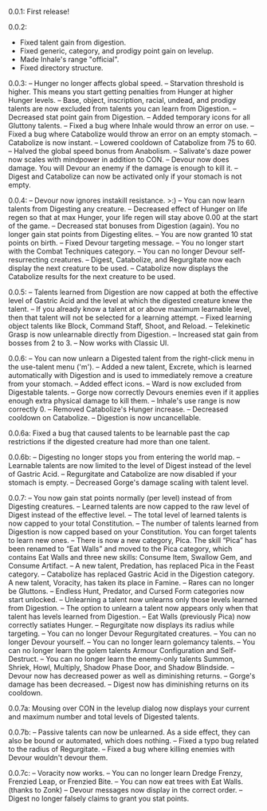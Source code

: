 0.0.1:
First release!

0.0.2:
- Fixed talent gain from digestion.
- Fixed generic, category, and prodigy point gain on levelup.
- Made Inhale's range "official".
- Fixed directory structure.

0.0.3:
– Hunger no longer affects global speed.
– Starvation threshold is higher. This means you start getting penalties from Hunger at higher Hunger levels.
– Base, object, inscription, racial, undead, and prodigy talents are now excluded from talents you can learn from Digestion.
– Decreased stat point gain from Digestion.
– Added temporary icons for all Gluttony talents.
– Fixed a bug where Inhale would throw an error on use.
– Fixed a bug where Catabolize would throw an error on an empty stomach.
– Catabolize is now instant.
– Lowered cooldown of Catabolize from 75 to 60.
– Halved the global speed bonus from Anabolism.
– Salivate's daze power now scales with mindpower in addition to CON.
– Devour now does damage. You will Devour an enemy if the damage is enough to kill it.
– Digest and Catabolize can now be activated only if your stomach is not empty.

0.0.4:
– Devour now ignores instakill resistance. >:)
– You can now learn talents from Digesting any creature.
– Decreased effect of Hunger on life regen so that at max Hunger, your life regen will stay above 0.00 at the start of the game.
– Decreased stat bonuses from Digestion (again). You no longer gain stat points from Digesting elites.
– You are now granted 10 stat points on birth.
– Fixed Devour targeting message.
– You no longer start with the Combat Techniques category.
– You can no longer Devour self-resurrecting creatures.
– Digest, Catabolize, and Regurgitate now each display the next creature to be used.
– Catabolize now displays the Catabolize results for the next creature to be used.

0.0.5:
– Talents learned from Digestion are now capped at both the effective level of Gastric Acid and the level at which the digested creature knew the talent.
– If you already know a talent at or above maximum learnable level, then that talent will not be selected for a learning attempt.
– Fixed learning object talents like Block, Command Staff, Shoot, and Reload.
– Telekinetic Grasp is now unlearnable directly from Digestion.
– Increased stat gain from bosses from 2 to 3.
– Now works with Classic UI.

0.0.6:
– You can now unlearn a Digested talent from the right-click menu in the use-talent menu ('m').
– Added a new talent, Excrete, which is learned automatically with Digestion and is used to immediately remove a creature from your stomach.
– Added effect icons.
– Ward is now excluded from Digestable talents.
– Gorge now correctly Devours enemies even if it applies enough extra physical damage to kill them.
– Inhale's use range is now correctly 0.
– Removed Catabolize's Hunger increase.
– Decreased cooldown on Catabolize.
– Digestion is now uncancellable.

0.0.6a:
Fixed a bug that caused talents to be learnable past the cap restrictions if the digested creature had more than one talent.

0.0.6b:
– Digesting no longer stops you from entering the world map.
– Learnable talents are now limited to the level of Digest instead of the level of Gastric Acid.
– Regurgitate and Catabolize are now disabled if your stomach is empty.
– Decreased Gorge's damage scaling with talent level.

0.0.7:
– You now gain stat points normally (per level) instead of from Digesting creatures.
– Learned talents are now capped to the raw level of Digest instead of the effective level.
– The total level of learned talents is now capped to your total Constitution.
– The number of talents learned from Digestion is now capped based on your Constitution. You can forget talents to learn new ones.
– There is now a new category, Pica. The skill “Pica” has been renamed to “Eat Walls” and moved to the Pica category, which contains Eat Walls and three new skills: Consume Item, Swallow Gem, and Consume Artifact.
– A new talent, Predation, has replaced Pica in the Feast category.
– Catabolize has replaced Gastric Acid in the Digestion category. A new talent, Voracity, has taken its place in Famine.
– Rares can no longer be Gluttons.
– Endless Hunt, Predator, and Cursed Form categories now start unlocked.
– Unlearning a talent now unlearns only those levels learned from Digestion.
– The option to unlearn a talent now appears only when that talent has levels learned from Digestion.
– Eat Walls (previously Pica) now correctly satiates Hunger.
– Regurgitate now displays its radius while targeting.
– You can no longer Devour Regurgitated creatures.
– You can no longer Devour yourself.
– You can no longer learn golemancy talents.
– You can no longer learn the golem talents Armour Configuration and Self-Destruct.
– You can no longer learn the enemy-only talents Summon, Shriek, Howl, Multiply, Shadow Phase Door, and Shadow Blindside.
– Devour now has decreased power as well as diminishing returns.
– Gorge's damage has been decreased.
– Digest now has diminishing returns on its cooldown.

0.0.7a:
Mousing over CON in the levelup dialog now displays your current and maximum number and total levels of Digested talents.

0.0.7b:
– Passive talents can now be unlearned. As a side effect, they can also be bound or automated, which does nothing.
– Fixed a typo bug related to the radius of Regurgitate.
– Fixed a bug where killing enemies with Devour wouldn't devour them.

0.0.7c:
– Voracity now works.
– You can no longer learn Dredge Frenzy, Frenzied Leap, or Frenzied Bite.
– You can now eat trees with Eat Walls. (thanks to Zonk)
– Devour messages now display in the correct order.
– Digest no longer falsely claims to grant you stat points.
